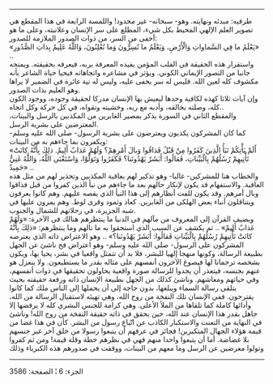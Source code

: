 ------------------------------------------------------------------------

طرفيه: مبدئه ونهايته. وهو- سبحانه- غير محدود! واللمسة الرابعة في هذا
المقطع هي تصوير العلم الإلهي المحيط بكل شيء، المطلع على سر الإنسان
وعلانيته، وعلى ما هو أخفى من السر، من ذوات الصدور الملازمة للصدور:  
«يَعْلَمُ ما فِي السَّماواتِ وَالْأَرْضِ، وَيَعْلَمُ ما تُسِرُّونَ وَما تُعْلِنُونَ، وَاللَّهُ عَلِيمٌ بِذاتِ
الصُّدُورِ» ..  
واستقرار هذه الحقيقة في القلب المؤمن يفيده المعرفة بربه، فيعرفه بحقيقته.
ويمنحه جانبا من التصور الإيماني الكوني. ويؤثر في مشاعره واتجاهاته فيحيا
حياة الشاعر بأنه مكشوف كله لعين الله. فليس له سر يخفى عليه، وليس له نية
غائرة في الضمير لا يراها وهو العليم بذات الصدور.  
وإن آيات ثلاثا كهذه لكافية وحدها ليعيش بها الإنسان مدركا لحقيقة وجوده،
ووجود الكون كله، وصلته بخالقه، وأدبه مع ربه، وخشيته وتقواه، في كل حركة
وكل اتجاه..  
والمقطع الثاني في السورة يذكر بمصير الغابرين من المكذبين بالرسل
والبينات، المعترضين على بشرية الرسل.  
كما كان المشركون يكذبون ويعترضون على بشرية الرسول- صلى الله عليه وسلم-
ويكفرون بما جاءهم به من البينات:  
«أَلَمْ يَأْتِكُمْ نَبَأُ الَّذِينَ كَفَرُوا مِنْ قَبْلُ فَذاقُوا وَبالَ أَمْرِهِمْ؟ وَلَهُمْ عَذابٌ أَلِيمٌ. ذلِكَ
بِأَنَّهُ كانَتْ تَأْتِيهِمْ رُسُلُهُمْ بِالْبَيِّناتِ، فَقالُوا: أَبَشَرٌ يَهْدُونَنا؟ فَكَفَرُوا وَتَوَلَّوْا،
وَاسْتَغْنَى اللَّهُ، وَاللَّهُ غَنِيٌّ حَمِيدٌ» ..  
والخطاب هنا للمشركين- غالبا- وهو تذكير لهم بعاقبة المكذبين وتحذير لهم من
مثل هذه العاقبة. والاستفهام قد يكون لإنكار حالهم بعد ما جاءهم من نبأ
الذين كفروا من قبل فذاقوا وبال أمرهم. وقد يكون للفت أنظارهم إلى هذا
النبأ الذي يقصه عليهم. وهم كانوا يعرفون ويتناقلون أنباء بعض الهلكى من
الغابرين. كعاد وثمود وقرى لوط. وهم يمرون عليها في شبه الجزيرة، في
رحلاتهم للشمال والجنوب.  
ويضيف القرآن إلى المعروف من مآلهم في الدنيا ما ينتظرهم هنالك في الآخرة:
«وَلَهُمْ عَذابٌ أَلِيمٌ» .. ثم يكشف عن السبب الذي استحقوا به ما نالهم وما
ينتظرهم: «ذلِكَ بِأَنَّهُ كانَتْ تَأْتِيهِمْ رُسُلُهُمْ بِالْبَيِّناتِ فَقالُوا: أَبَشَرٌ يَهْدُونَنا؟» ..
وهو الاعتراض ذاته الذي يعترضه المشركون على الرسول- صلى الله عليه وسلم-
وهو اعتراض فج ناشئ عن الجهل بطبيعة الرسالة، وكونها منهجا إلهيا للبشر،
فلا بد أن تتمثل واقعيا في بشر، يحيا بها، ويكون بشخصه ترجمانا لها فيصوغ
الآخرون أنفسهم على مثاله بقدر ما يستطيعون. ولا ينعزل هو عنهم بجنسه،
فيتعذر أن يجدوا للرسالة صورة واقعية يحاولون تحقيقها في ذوات أنفسهم، وفي
حياتهم ومعاشهم. وناشئ كذلك من الجهل بطبيعة الإنسان ذاته ورفعة حقيقته
بحيث يتلقى رسالة السماء ويبلغها، بدون حاجة إلى أن يحملها إلى الناس ملك
كما كانوا يقترحون. ففي الإنسان تلك النفخة من روح الله، وهي تهيئه
لاستقبال الرسالة من الله، وأدائها كاملة كما تلقاها من الملأ الأعلى. وهي
كرامة للجنس البشري كله لا يرفضها إلا جاهل بقدر هذا الإنسان عند الله، حين
يحقق في ذاته حقيقة النفخة من روح الله! وناشئ في النهاية من التعنت
والاستكبار الكاذب عن اتّباع رسول من البشر. كأن في هذا غضا من قيمة هؤلاء
الجهال المتكبرين! فجائز في عرفهم أن يتبعوا رسولا من خلق آخر غير جنسهم
بلا غضاضة. أما أن يتبعوا واحدا منهم فهي في نظرهم حطة وقلة قيمة! ومن ثم
كفروا وتولوا معرضين عن الرسل وما معهم من البينات، ووقفت في صدورهم هذه
الكبرياء وذلك

------------------------------------------------------------------------

الجزء: 6 ¦ الصفحة: 3586
